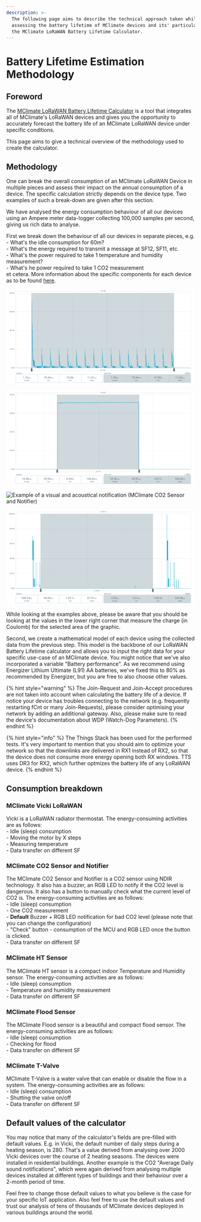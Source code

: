 ```yaml
---
description: >-
  The following page aims to describe the technical approach taken while
  assessing the battery lifetime of MClimate devices and its' particular use in
  the MClimate LoRaWAN Battery Lifetime Calculator.
---
```


# Battery Lifetime Estimation Methodology

## Foreword

The [MClimate LoRaWAN Battery Lifetime Calculator](https://mclimate.eu/pages/lorawan-battery-calculator) is a tool that integrates all of MClimate's LoRaWAN devices and gives you the opportunity to accurately forecast the battery life of an MClimate LoRaWAN device under specific conditions.

This page aims to give a technical overview of the methodology used to create the calculator.&#x20;

## Methodology

One can break the overall consumption of an MClimate LoRaWAN Device in multiple pieces and assess their impact on the annual consumption of a device. The specific calculation strictly depends on the device type. Two examples of such a break-down are given after this section.

We have analysed the energy consumption behaviour of all our devices using an Ampere meter data-logger collecting 100,000 samples per second, giving us rich data to analyse.&#x20;

First we break down the behaviour of all our devices in separate pieces, e.g. \
&#x20;\- What's the idle consumption for 60m?\
&#x20;\- What's the energy required to transmit a message at SF12, SF11, etc.\
&#x20;\- What's the power required to take 1 temperature and humidity measurement?\
&#x20;\- What's he power required to take 1 CO2 measurement\
et cetera. More information about the specific components for each device as to be found [here](battery-lifetime-estimation-methodology.md#consumption-breakdown).

![Example of 1 CO2 measurement (MClimate CO2 Sensor and Notifier)](<../.gitbook/assets/1 co2 measurement.png>)

![Example of a "Check" button press (MClimate CO2 Sensor and Notifier)](<../.gitbook/assets/button press.png>)

![Example of a visual and acoustical notification (MClimate CO2 Sensor and Notifier)](../.gitbook/assets/Beep+lights\(medium\).png)

![Example of a 1 minute idle (sleep) mode (MClimate CO2 Sensor and Notifier)](<../.gitbook/assets/1m sleep.png>)

While looking at the examples above, please be aware that you should be looking at the values in the lower right corner that measure the charge (in Coulomb) for the selected area of the graphic.

Second, we create a mathematical model of each device using the collected data from the previous step. This model is the backbone of our LoRaWAN Battery Lifetime calculator and allows you to input the right data for your specific use-case of an MClimate device. You might notice that we've also incorporated a variable "Battery performance". As we recommend using Energizer Lithium Ultimate (L91) AA batteries, we've fixed this to 80% as recommended by Energizer, but you are free to also choose other values.&#x20;

{% hint style="warning" %}
The Join-Request and Join-Accept procedures are not taken into account when calculating the battery life of a device. If notice your device has troubles connecting to the network (e.g. frequently restarting fCnt or many Join-Requests), please consider optimising your network by adding an additional gateway. Also, please make sure to read the device's documentation about WDP (Watch-Dog Parameters).
{% endhint %}

{% hint style="info" %}
The Things Stack has been used for the performed tests. It's very important to mention that you should aim to optimize your network so that the downlinks are delivered in RX1 instead of RX2, so that the device does not consume more energy opening both RX windows. TTS uses DR3 for RX2, which further optmizes the battery life of any LoRaWAN device.
{% endhint %}

## Consumption breakdown

### MClimate Vicki LoRaWAN

Vicki is a LoRaWAN radiator thermostat. The energy-consuming activities are as follows:\
&#x20;\- Idle (sleep) consumption\
&#x20;\- Moving the motor by X steps\
&#x20;\- Measuring temperature\
&#x20;\- Data transfer on different SF

### MClimate CO2 Sensor and Notifier

The MClimate CO2 Sensor and Notifier is a CO2 sensor using NDIR technology. It also has a buzzer, an RGB LED to notify if the CO2 level is dangerous. It also has a button to manually check what the current level of CO2 is. The energy-consuming activities are as follows:\
&#x20;\- Idle (sleep) consumption\
&#x20;\- One CO2 measurement\
&#x20;\- **Default** Buzzer + RGB LED notification for bad CO2 level (please note that you can change the configuration)\
&#x20;\- "Check" button - consumption of the MCU and RGB LED once the button is clicked.\
&#x20;\- Data transfer on different SF

### **MClimate HT Sensor**

The MClimate HT sensor is a compact indoor Temperature and Humidity sensor. The energy-consuming activities are as follows:\
&#x20;\- Idle (sleep) consumption\
&#x20;\- Temperature and humidity measurement\
&#x20;\- Data transfer on different SF

### MClimate Flood Sensor

The MClimate Flood sensor is a beautiful and compact flood sensor. The energy-consuming activities are as follows:\
&#x20;\- Idle (sleep) consumption\
&#x20;\- Checking for flood\
&#x20;\- Data transfer on different SF

### MClimate T-Valve

MClimate T-Valve is a water valve that can enable or disable the flow in a system. The energy-consuming activities are as follows:\
&#x20;\- Idle (sleep) consumption\
&#x20;\- Shutting the valve on/off\
&#x20;\- Data transfer on different SF

## Default values of the calculator

You may notice that many of the calculator's fields are pre-filled with default values. E.g. in Vicki, the default number of daily steps during a heating season, is 280. That's a value derived from analysing over 2000 Vicki devices over the course of 2 heating seasons. The devices were installed in residential buildings. Another example is the CO2 "Average Daily sound notifications", which were again derived from analysing multiple devices installed at different types of buildings and their behaviour over a 2-month period of time.

Feel free to change those default values to what you believe is the case for your specific IoT application. Also feel free to use the default values and trust our analysis of tens of thousands of MClimate devices deployed in various buildings around the world.
